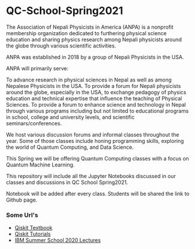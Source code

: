 # QC-School-Spring2021

The Association of Nepali Physicists in America (ANPA) is a nonprofit membership organization dedicated to furthering physical science education and sharing physics research among Nepali physicists around the globe through various scientific activities.

ANPA was established in 2018 by a group of Nepali Physicists in the USA.


ANPA will primarily serve:


To advance research in physical sciences in Nepal as well as among Nepalese Physicists in the USA.
To provide a forum for Nepali physicists around the globe, especially in the USA, to exchange pedagogy of physics education and technical expertise that influence the teaching of Physical Sciences.
To provide a forum to enhance science and technology in Nepal through various programs including but not limited to educational programs in school, college and university levels, and scientific seminars/conferences.

We host various discussion forums and informal classes throughout the year. Some of those classes include honing programming skills, exploring the world of Quantum Computing, and Data Science.

This Spring we will be offering Quantum Computing classes with a focus on Quantum Machine Learning.

This repository will include all the Jupyter Notebooks discussed in our classes and discussions in QC School Spring2021. 

Notebook will be added after every class. Students will be shared the link to Github page. 


### Some Url's

* [Qiskit Textbook](https://qiskit.org/textbook/preface.html)  
* [Qiskit Tutorials](https://qiskit.org/documentation/tutorials/circuits/1_getting_started_with_qiskit.html)     
* [IBM Summer School 2020 Lectures](https://qiskit.org/learn/intro-qc-qh/)   



